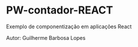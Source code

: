 # PW-contador-REACT

Exemplo de componentização em aplicações React

Autor: Guilherme Barbosa Lopes 